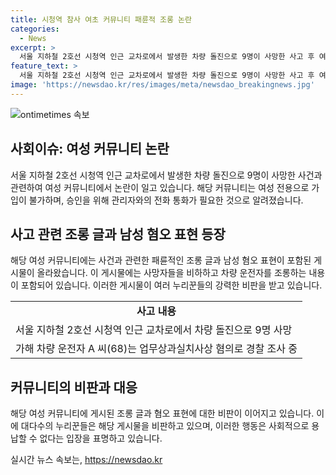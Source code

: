 ```yaml
---
title: 시청역 참사 여초 커뮤니티 패륜적 조롱 논란
categories:
  - News
excerpt: >
  서울 지하철 2호선 시청역 인근 교차로에서 발생한 차량 돌진으로 9명이 사망한 사고 후 여성 커뮤니티에 혐오적인 조롱글이 등장해 논란이 일고 있다. 해당 커뮤니티는 여성 전용이며, 까다로운 가입 절차를 거치고 있다. 많은 이들이 남성 혐오적인 댓글을 강하게 비판하고 있다. 사고는 보행자 9명이 사망하고 6명이 부상을 입었으며, 가해 운전자는 경찰에 의해 입건되었다.
feature_text: >
  서울 지하철 2호선 시청역 인근 교차로에서 발생한 차량 돌진으로 9명이 사망한 사고 후 여성 커뮤니티에 혐오적인 조롱글이 등장해 논란이 일고 있다. 해당 커뮤니티는 여성 전용이며, 까다로운 가입 절차를 거치고 있다. 많은 이들이 남성 혐오적인 댓글을 강하게 비판하고 있다. 사고는 보행자 9명이 사망하고 6명이 부상을 입었으며, 가해 운전자는 경찰에 의해 입건되었다.
image: 'https://newsdao.kr/res/images/meta/newsdao_breakingnews.jpg'
---
```


<p><img src="https://newsdao.kr/res/images/meta/newsdao_breakingnews.jpg" alt="ontimetimes 속보" /></p>

<h2 data-ke-size="size26">사회이슈: 여성 커뮤니티 논란</h2>

<p data-ke-size="size16">서울 지하철 2호선 시청역 인근 교차로에서 발생한 차량 돌진으로 9명이 사망한 사건과 관련하여 여성 커뮤니티에서 논란이 일고 있습니다. 해당 커뮤니티는 여성 전용으로 가입이 불가하며, 승인을 위해 관리자와의 전화 통화가 필요한 것으로 알려졌습니다.</p>

<h2 data-ke-size="size24">사고 관련 조롱 글과 남성 혐오 표현 등장</h2>

<p data-ke-size="size16">해당 여성 커뮤니티에는 사건과 관련한 패륜적인 조롱 글과 남성 혐오 표현이 포함된 게시물이 올라왔습니다. 이 게시물에는 사망자들을 비하하고 차량 운전자를 조롱하는 내용이 포함되어 있습니다. 이러한 게시물이 여러 누리꾼들의 강력한 비판을 받고 있습니다.</p>

<table>
  <tr>
    <td style="text-align: center; height: 17px;"><b>사고 내용</b></td>
  </tr>
  <tr>
    <td>서울 지하철 2호선 시청역 인근 교차로에서 차량 돌진으로 9명 사망</td>
  </tr>
  <tr>
    <td>가해 차량 운전자 A 씨(68)는 업무상과실치사상 혐의로 경찰 조사 중</td>
  </tr>
</table>

<h2 data-ke-size="size24">커뮤니티의 비판과 대응</h2>

<p data-ke-size="size16">해당 여성 커뮤니티에 게시된 조롱 글과 혐오 표현에 대한 비판이 이어지고 있습니다. 이에 대다수의 누리꾼들은 해당 게시물을 비판하고 있으며, 이러한 행동은 사회적으로 용납할 수 없다는 입장을 표명하고 있습니다.</p>
실시간 뉴스 속보는, <a href="https://newsdao.kr" rel="dofollow">https://newsdao.kr</a>


